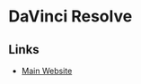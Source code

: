 # DaVinci Resolve

## Links

- [Main Website](https://blackmagicdesign.com/products/davinciresolve)

<!--
DaVinci Resolve Studio
-->
